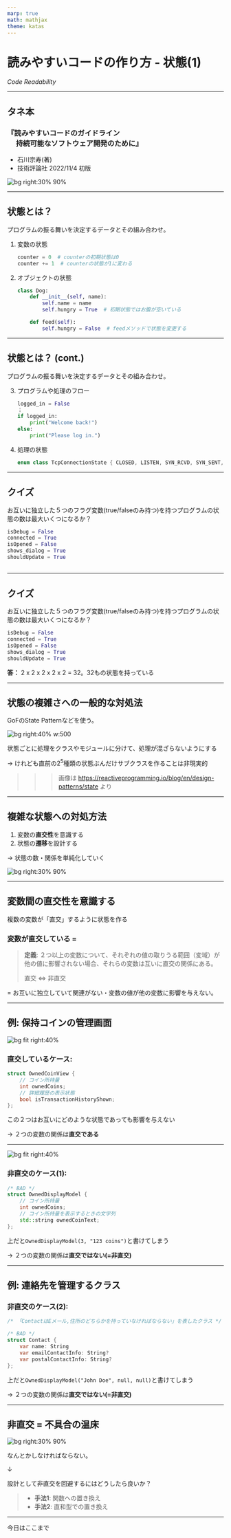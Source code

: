 ```yaml
---
marp: true
math: mathjax
theme: katas
---
```

<!-- 
size: 16:9
paginate: true
-->
<!-- header: 勉強会# ― エンジニアとしての解像度を高めるための勉強会-->

# 読みやすいコードの作り方 - 状態(1)

_Code Readability_

---

## タネ本

### 『読みやすいコードのガイドライン<br>　 持続可能なソフトウェア開発のために』

- 石川宗寿(著)
- 技術評論社 2022/11/4 初版

![bg right:30% 90%](assets/12-book.jpg)

---

## 状態とは？

プログラムの振る舞いを決定するデータとその組み合わせ。

1. 変数の状態
    ```py
    counter = 0  # counterの初期状態は0
    counter += 1  # counterの状態が1に変わる
    ```
2. オブジェクトの状態
    ```py
    class Dog:
        def __init__(self, name):
            self.name = name
            self.hungry = True  # 初期状態ではお腹が空いている

        def feed(self):
            self.hungry = False  # feedメソッドで状態を変更する
    ```

<!--
定義は、日常で使う「状態」と同様で問題ない。ただし、ソフトウェア開発においては以下の特徴がある。
* 状態は、時間の経過により変化するものに対して適用される
* 状態は、過去の処理結果を先々使用するために適用される
(https://mejiro8.hatenablog.com/entry/2021/11/07/003043) -->

---

## 状態とは？ (cont.)

プログラムの振る舞いを決定するデータとその組み合わせ。

3. プログラムや処理のフロー
    ```py
    logged_in = False
    ︙
    if logged_in:
        print("Welcome back!")
    else:
        print("Please log in.")

4. 処理の状態
    ```cpp
    enum class TcpConnectionState { CLOSED, LISTEN, SYN_RCVD, SYN_SENT, ESTAB, … }
    ```

<!--
もっと突き詰めて言うと、プログラムは入力がまったく同じである場合は同じように動き、一方で入力のほんの一部でも異なっていれば異なる動きをする(ことがある)。
これはつまりそのプログラムが「変化しうる変数や入力情報のすべての組み合わせからなる状態数」を持っているということになる
-->

---

## クイズ

お互いに独立した５つのフラグ変数(true/falseのみ持つ)を持つプログラムの状態の数は最大いくつになるか？

```py
isDebug = False
connected = True
isOpened = False
shows_dialog = True
shouldUpdate = True
```

##

---

## クイズ

お互いに独立した５つのフラグ変数(true/falseのみ持つ)を持つプログラムの状態の数は最大いくつになるか？

```py
isDebug = False
connected = True
isOpened = False
shows_dialog = True
shouldUpdate = True
```

**答：**  2 x 2 x 2 x 2 x 2 = 32。32もの状態を持っている

<!-- この32種類のどこにいるかを考えないといけない。この状態で、それぞれの組み合わせで別の処理をしないといけない。
現実はさらに難解で、この内のいくつかの組み合わせは存在してはならないというケースも合ったりする。それをきちんと管理できる？
だから状態は少ない方が良いことが分かる -->

<!-- ・・・とはいえ、状態はどうしても作らなければならないことがある。その状態とどう向き合うか、が長年我々が取り組んでいること -->

---

## 状態の複雑さへの一般的な対処法

GoFのState Patternなどを使う。

![bg right:40% w:500](./assets/20-state-diagram.png)

状態ごとに処理をクラスやモジュールに分けて、処理が混ざらないようにする

→ けれども直前の$2^5$種類の状態ぶんだけサブクラスを作ることは非現実的

>>> 画像は https://reactiveprogramming.io/blog/en/design-patterns/state より

<!-- ある状態のときの処理をクラスの中に閉じ込められるので、他の状態のことを考えなくてもよくなる -->

---

## 複雑な状態への対処方法

1. 変数の**直交性**を意識する
2. 状態の**遷移**を設計する

→ 状態の数・関係を単純化していく

![bg right:30% 90%](assets/12-book.jpg)

<!-- この本ではどのような点に注意すると良いと言っているか -->

---

## 変数間の直交性を意識する

複数の変数が「直交」するように状態を作る

### 変数が**直交**している =

> **定義**:
> ２つ以上の変数について、それぞれの値の取りうる範囲（変域）が他の値に影響されない場合、それらの変数は互いに直交の関係にある。
>
> 直交 ⇔ 非直交

= お互いに独立していて関連がない・変数の値が他の変数に影響を与えない。

---

## 例: 保持コインの管理画面

![bg fit right:40%](assets/20-sampleapp.png)

### 直交しているケース:
```cpp
struct OwnedCoinView {
    // コイン所持量
    int ownedCoins;
    // 詳細履歴の表示状態
    bool isTransactionHistoryShown;
};
```

この２つはお互いにどのような状態であっても影響を与えない

→ ２つの変数の関係は**直交である**

---

![bg fit right:40%](assets/20-sampleapp.png)

### 非直交のケース(1):

```cpp
/* BAD */
struct OwnedDisplayModel {
    // コイン所持量
    int ownedCoins;
    // コイン所持量を表示するときの文字列
    std::string ownedCoinText;
};
```

上だと`OwnedDisplayModel(3, "123 coins")`と書けてしまう

→ ２つの変数の関係は**直交ではない(=非直交)**

---

## 例: 連絡先を管理するクラス

### 非直交のケース(2):
```cs
/* 「ContactはEメール,住所のどちらかを持っていなければならない」を表したクラス */

/* BAD */
struct Contact {
    var name: String
    var emailContactInfo: String?
    var postalContactInfo: String?
};
```

上だと`OwnedDisplayModel("John Doe", null, null)`と書けてしまう

→ ２つの変数の関係は**直交ではない(=非直交)**

<!-- eメールの有無、住所の有無の２つの状態の掛け算なので全部で４つの状態を取りうる。
けれどもそのうちの１つの状態：どちらも持たないという状態は仕様上あってはならない。でも書けてしまう -->

<!-- もちろん、これらにおいて状態が更新されるたびに正当性をチェックする仕組みをコーディングしておけば問題は回避できる。ただ人間は完全でない以上、その確認処理の実装を怠ってしまうことだってある。そうするとバグが埋め込まれることになる。確認処理そのものにだって間違いを埋め込んでしまっているかもしれない。
そう考えると、非直交な状態が存在するというのを乱暴に表現すれば不具合の温床になっていると言える -->

---

## 非直交 = 不具合の温床

![bg right:30% 90%](assets/12-book.jpg)

なんとかしなければならない。

↓

設計として非直交を回避するにはどうしたら良いか？

> * **手法1**: 関数への置き換え
> * **手法2**: 直和型での置き換え

<!-- 今の２つの例で見たものは、これらのデータを扱うソースコード側で気をつけるようにすれば不具合を紛れ込ませないで済む。
でもそれを将来に渡って絶対に守り続けることはできると言えますか？私は罪を犯したことがないと女性に石を投げ続けることができますか -->

---

今日はここまで